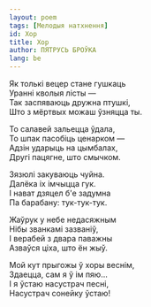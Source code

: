 ```yaml
---
layout: poem
tags: [Мелодыя натхнення]
id: Хор
title: Хор
author: ПЯТРУСЬ БРОЎКА
lang: be
---
```



 
Як толькі вецер стане гушкаць  
Уранні кволыя лісты —  
Так заспяваюць дружна птушкі,  
Што з мёртвых можаш ўзняцца ты.  

To салавей зальецца ўдала,  
To шпак пасобіць ценарком —  
Адзін ударыць на цымбалах,  
Другі пацягне, што смычком.  

Зязюлі закуваюць чуйна.  
Далёка іх імчыцца гук.  
I нават дзяцел б'е задумна  
Па барабану: тук-тук-тук.  

Жаўрук у небе недасяжным  
Нібы званкамі зазваніў,  
I верабей з  двара паважны  
Азваўся ціха, што ён жыў.  

Мой кут прыгожы ў хоры веснім,  
Здаецца, сам я ў ім пяю...  
I я ўстаю насустрач песні,  
Насустрач сонейку ўстаю!  